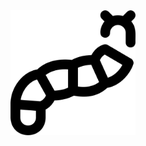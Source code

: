 <img src="/misc/caterpillar.png" alt="Tenebrio IA" class="center" style="height: 200px; width:200px;"/>
